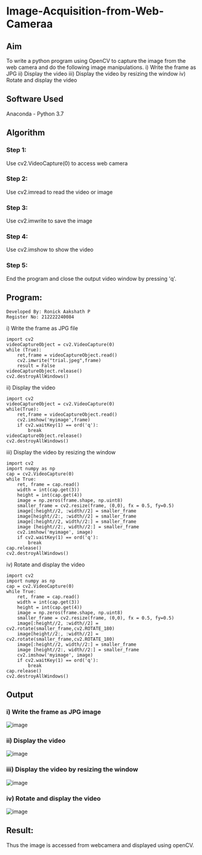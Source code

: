 # Image-Acquisition-from-Web-Cameraa
## Aim
To write a python program using OpenCV to capture the image from the web camera and do the following image manipulations.
i) Write the frame as JPG 
ii) Display the video 
iii) Display the video by resizing the window
iv) Rotate and display the video

## Software Used
Anaconda - Python 3.7
## Algorithm
### Step 1:
Use cv2.VideoCapture(0) to access web camera

### Step 2:
Use cv2.imread to read the video or image

### Step 3:
Use cv2.imwrite to save the image

### Step 4:
Use cv2.imshow to show the video

### Step 5:
End the program and close the output video window by pressing 'q'.

## Program:
```
Developed By: Ronick Aakshath P
Register No: 212222240084
```
i) Write the frame as JPG file
```
import cv2
videoCaptureObject = cv2.VideoCapture(0)
while (True):
    ret,frame = videoCaptureObject.read()
    cv2.imwrite("trial.jpeg",frame)
    result = False
videoCaptureObject.release()
cv2.destroyAllWindows()
```
ii) Display the video
```
import cv2
videoCaptureObject = cv2.VideoCapture(0)
while(True):
    ret,frame = videoCaptureObject.read()
    cv2.imshow('myimage',frame)
    if cv2.waitKey(1) == ord('q'):
        break
videoCaptureObject.release()
cv2.destroyAllWindows()
```
iii) Display the video by resizing the window
```
import cv2
import numpy as np
cap = cv2.VideoCapture(0)
while True:
    ret, frame = cap.read() 
    width = int(cap.get(3))
    height = int(cap.get(4))
    image = np.zeros(frame.shape, np.uint8) 
    smaller_frame = cv2.resize(frame, (0,0), fx = 0.5, fy=0.5) 
    image[:height//2, :width//2] = smaller_frame
    image[height//2:, :width//2] = smaller_frame
    image[:height//2, width//2:] = smaller_frame 
    image [height//2:, width//2:] = smaller_frame
    cv2.imshow('myimage', image)
    if cv2.waitKey(1) == ord('q'):
        break
cap.release()
cv2.destroyAllWindows()
```
iv) Rotate and display the video
```
import cv2
import numpy as np
cap = cv2.VideoCapture(0)
while True:
    ret, frame = cap.read() 
    width = int(cap.get(3))
    height = int(cap.get(4))
    image = np.zeros(frame.shape, np.uint8) 
    smaller_frame = cv2.resize(frame, (0,0), fx = 0.5, fy=0.5) 
    image[:height//2, :width//2] = cv2.rotate(smaller_frame,cv2.ROTATE_180)
    image[height//2:, :width//2] = cv2.rotate(smaller_frame,cv2.ROTATE_180)
    image[:height//2, width//2:] = smaller_frame 
    image [height//2:, width//2:] = smaller_frame
    cv2.imshow('myimage', image)
    if cv2.waitKey(1) == ord('q'):
        break
cap.release()
cv2.destroyAllWindows()
```
## Output
### i) Write the frame as JPG image
![image](https://github.com/Ronick2005/Image-Acquisition-from-Web-Cameraa/assets/83219341/7210f578-83c0-45ec-abf0-31b9c8700111)

### ii) Display the video
![image](https://github.com/Ronick2005/Image-Acquisition-from-Web-Cameraa/assets/83219341/7edf264e-e093-4d73-a99b-0698696df652)

### iii) Display the video by resizing the window
![image](https://github.com/Ronick2005/Image-Acquisition-from-Web-Cameraa/assets/83219341/fe70066c-f460-42d9-af1c-7da6075b2d7b)

### iv) Rotate and display the video
![image](https://github.com/Ronick2005/Image-Acquisition-from-Web-Cameraa/assets/83219341/dc378be7-0dba-4962-ba7a-fc54b9ce9da2)

## Result:
Thus the image is accessed from webcamera and displayed using openCV.
